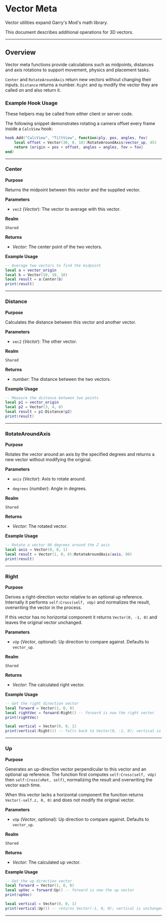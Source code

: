 # Vector Meta

Vector utilities expand Garry's Mod's math library.

This document describes additional operations for 3D vectors.

---

## Overview

Vector meta functions provide calculations such as midpoints, distances and axis rotations to support movement, physics and placement tasks.

`Center` and `RotateAroundAxis` return new vectors without changing their inputs. `Distance` returns a number. `Right` and `Up` modify the vector they are called on and also return it.

### Example Hook Usage

These helpers may be called from either client or server code.

The following snippet demonstrates rotating a camera offset every frame inside a `CalcView` hook:

```lua
hook.Add("CalcView", "TiltView", function(ply, pos, angles, fov)
    local offset = Vector(30, 0, 10):RotateAroundAxis(vector_up, 45)
    return {origin = pos + offset, angles = angles, fov = fov}
end)
```

---

### Center

**Purpose**

Returns the midpoint between this vector and the supplied vector.

**Parameters**

* `vec2` (*Vector*): The vector to average with this vector.

**Realm**

`Shared`

**Returns**

* *Vector*: The center point of the two vectors.

**Example Usage**

```lua
-- Average two vectors to find the midpoint
local a = vector_origin
local b = Vector(10, 10, 10)
local result = a:Center(b)
print(result)
```

---

### Distance

**Purpose**

Calculates the distance between this vector and another vector.

**Parameters**

* `vec2` (*Vector*): The other vector.

**Realm**

`Shared`

**Returns**

* *number*: The distance between the two vectors.

**Example Usage**

```lua
-- Measure the distance between two points
local p1 = vector_origin
local p2 = Vector(3, 4, 0)
local result = p1:Distance(p2)
print(result)
```

---

### RotateAroundAxis

**Purpose**

Rotates the vector around an axis by the specified degrees and returns a new vector without modifying the original.

**Parameters**

* `axis` (*Vector*): Axis to rotate around.

* `degrees` (*number*): Angle in degrees.

**Realm**

`Shared`

**Returns**

* *Vector*: The rotated vector.

**Example Usage**

```lua
-- Rotate a vector 90 degrees around the Z axis
local axis = Vector(0, 0, 1)
local result = Vector(1, 0, 0):RotateAroundAxis(axis, 90)
print(result)
```

---

### Right

**Purpose**

Derives a right-direction vector relative to an optional up reference. Internally it performs `self:Cross(self, vUp)` and normalizes the result, overwriting the vector in the process.

If this vector has no horizontal component it returns `Vector(0, -1, 0)` and leaves the original vector unchanged.

**Parameters**

* `vUp` (*Vector*, optional): Up direction to compare against. Defaults to `vector_up`.

**Realm**

`Shared`

**Returns**

* *Vector*: The calculated right vector.

**Example Usage**

```lua
-- Get the right direction vector
local forward = Vector(1, 0, 0)
local rightVec = forward:Right() -- forward is now the right vector
print(rightVec)

local vertical = Vector(0, 0, 1)
print(vertical:Right()) -- falls back to Vector(0, -1, 0); vertical is unchanged
```

---

### Up

**Purpose**

Generates an up-direction vector perpendicular to this vector and an optional up reference. The function first computes `self:Cross(self, vUp)` then `self:Cross(vRet, self)`, normalizing the result and overwriting the vector each time.

When this vector lacks a horizontal component the function returns `Vector(-self.z, 0, 0)` and does not modify the original vector.

**Parameters**

* `vUp` (*Vector*, optional): Up direction to compare against. Defaults to `vector_up`.

**Realm**

`Shared`

**Returns**

* *Vector*: The calculated up vector.

**Example Usage**

```lua
-- Get the up direction vector
local forward = Vector(1, 0, 0)
local upVec = forward:Up() -- forward is now the up vector
print(upVec)

local vertical = Vector(0, 0, 1)
print(vertical:Up()) -- returns Vector(-1, 0, 0); vertical is unchanged
```

---

